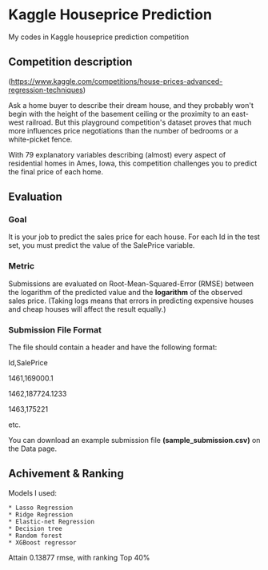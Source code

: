 # Kaggle Houseprice Prediction
My codes in Kaggle houseprice prediction competition


## Competition description 

(https://www.kaggle.com/competitions/house-prices-advanced-regression-techniques)

Ask a home buyer to describe their dream house, and they probably won't begin with the height of the basement ceiling or the proximity to an east-west railroad. But this playground competition's dataset proves that much more influences price negotiations than the number of bedrooms or a white-picket fence.

With 79 explanatory variables describing (almost) every aspect of residential homes in Ames, Iowa, this competition challenges you to predict the final price of each home.

## Evaluation
### Goal

It is your job to predict the sales price for each house. For each Id in the test set, you must predict the value of the SalePrice variable. 

### Metric

Submissions are evaluated on Root-Mean-Squared-Error (RMSE) between the logarithm of the predicted value and the **logarithm** of the observed sales price. (Taking logs means that errors in predicting expensive houses and cheap houses will affect the result equally.)

### Submission File Format

The file should contain a header and have the following format:

Id,SalePrice

1461,169000.1

1462,187724.1233

1463,175221

etc.

You can download an example submission file **(sample_submission.csv)** on the Data page.


## Achivement & Ranking
Models I used: 

    * Lasso Regression
    * Ridge Regression
    * Elastic-net Regression
    * Decision tree
    * Random forest
    * XGBoost regressor

Attain 0.13877 rmse, with ranking Top 40%
